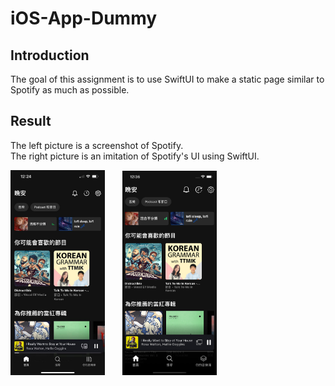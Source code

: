 # iOS-App-Dummy

## Introduction
The goal of this assignment is to use SwiftUI to make a static page similar to Spotify as much as possible.

## Result

The left picture is a screenshot of Spotify. <br/>
The right picture is an imitation of Spotify's UI using SwiftUI.

<div>
    <img src="./assets/origin.jpg" style="width:30%">
    &nbsp;&nbsp;&nbsp;&nbsp;&nbsp;
    <img src="./assets/spotify-clone.png" style="width:30%">
</div>